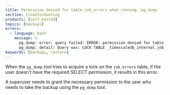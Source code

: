 ```yaml
---
title: Permission denied for table job_errors when running `pg_dump`
section: troubleshooting
products: [self_hosted]
topics: [backups]
errors:
  - language: bash
    message: |-
      pg_dump: error: query failed: ERROR: permission denied for table job_errors
      pg_dump: detail: Query was: LOCK TABLE _timescaledb_internal.job_errors IN ACCESS SHARE MODE
keywords: [backups, restore]
---
```


<!---
* Use this format for writing troubleshooting sections:
 - Cause: What causes the problem?
 - Consequence: What does the user see when they hit this problem?
 - Fix/Workaround: What can the user do to fix or work around the problem? Provide a "Resolving" Procedure if required.
 - Result: When the user applies the fix, what is the result when the same action is applied?
* Copy this comment at the top of every troubleshooting page
-->

 When the `pg_dump` tool tries to acquire a lock on the `job_errors` 
 table, if the user doesn't have the required SELECT permission, it 
 results in this error.

 A superuser needs to grant the necessary permission to the user who needs to
 take the backup using the `pg_dump` tool.